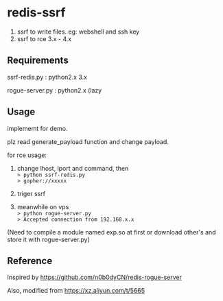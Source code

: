 # redis-ssrf
1. ssrf to write files. eg: webshell and ssh key
2. ssrf to rce 3.x - 4.x

## Requirements
ssrf-redis.py :  python2.x 3.x 

rogue-server.py :  python2.x  (lazy

## Usage
implememt for demo.

plz read generate_payload function and change payload.

for rce usage:

1. change lhost, lport and command, then    
`> python ssrf-redis.py`    
`> gopher://xxxxx`     

2. triger ssrf

3. meanwhile on vps    
`> python rogue-server.py`   
`> Accepted connection from 192.168.x.x`

(Need to compile a module named exp.so at first or download other's and store it with rogue-server.py)
## Reference
Inspired by https://github.com/n0b0dyCN/redis-rogue-server

Also, modified from https://xz.aliyun.com/t/5665

